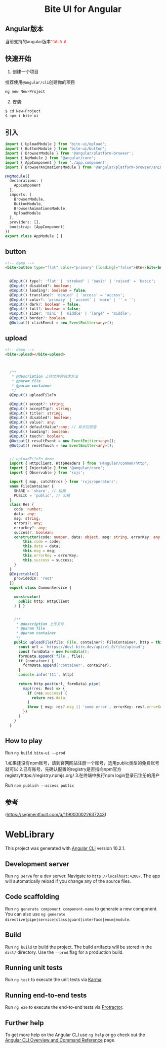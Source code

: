 <h1 align="center">Bite UI for Angular</h1>

## Angular版本

当前支持的angular版本<font color=red>`^10.0.0`</font>

## 快速开始

1. 创建一个项目

推荐使用`@angular/cli`创建你的项目

```bash
ng new New-Project
```

2. 安装:

```bash
$ cd New-Project
$ npm i bite-ui
```
## 引入

```typescript
import { UploadModule } from 'bite-ui/upload';
import { ButtonModule } from 'bite-ui/button';
import { BrowserModule } from '@angular/platform-browser';
import { NgModule } from '@angular/core';
import { AppComponent } from './app.component';
import { BrowserAnimationsModule } from '@angular/platform-browser/animations';

@NgModule({
  declarations: [
    AppComponent
  ],
  imports: [
    BrowserModule,
    ButtonModule,
    BrowserAnimationsModule,
    UploadModule
  ],
  providers: [],
  bootstrap: [AppComponent]
})
export class AppModule { }

```

## button

```html
<!-- demo -->
<bite-button type="flat" color="primary" [loading]="false">Btn</bite-button>
    
```

```typescript
  @Input() type?: 'flat' | 'stroked' | 'basic' | 'raised' = 'basic';
  @Input() disabled?: boolean;
  @Input() loading?: boolean = false;
  @Input() translate?: 'denied' | 'access' = 'access';
  @Input() color?: 'primary' | 'accent' | 'warn' | '' = '';
  @Input() dark?: boolean = false;
  @Input() full?: boolean = false;
  @Input() size?: 'mini' | 'middle' | 'large' = 'middle';
  @Input() border?: boolean;
  @Output() clickEvent = new EventEmitter<any>();
```


## upload

```html
<!-- demo -->
<bite-upload></bite-upload>
```

```typescript


  /**
   * @description 上传文件的请求方法
   * @param file 
   * @param container 
   */
  @Input() uploadFileFn

  @Input() accept?: string;
  @Input() acceptTip?: string;
  @Input() title?: string;
  @Input() disabled?: boolean;
  @Input() value?: any;
  @Input() defaultValue?:any; // 异步回显值
  @Input() loading?: boolean;
  @Input() touch?: boolean;
  @Output() resultEvent = new EventEmitter<any>();
  @Output() resetTouch = new EventEmitter<any>();


```

``` typescript

  // uploadFileFn demo
  import { HttpClient, HttpHeaders } from '@angular/common/http';
  import { Injectable } from '@angular/core';
  import { Observable } from 'rxjs';

  import { map, catchError } from 'rxjs/operators';
  enum FileContainer {
    SHARE = 'share', // 私桶
    PUBLIC = 'public', // 公桶
  }
  class Res {
    code: number;
    data: any;
    msg: string;
    errors?: any;
    errorKey?: any;
    success?: boolean;
    constructor(code: number, data: object, msg: string, errorKey: any, success: boolean) {
        this.code = code;
        this.data = data;
        this.msg = msg;
        this.errorKey = errorKey;
        this.success = success;
    }
  }
  @Injectable({
    providedIn: 'root'
  })
  export class CommonService {

    constructor(
      public http: HttpClient
    ) { }


    /**
     * @description 上传文件
     * @param file 
     * @param container 
     */
    public uploadFile(file: File, container?: FileContainer, http = this.http): Observable<any> {
      const url = 'https://dev1.bite.dev/api/v1.0/file/upload';
      const formData = new FormData();
      formData.append('file', file);
      if (container) {
        formData.append('container', container);
      }
      console.info('111', http)
      
      return http.post(url, formData).pipe(
        map((res: Res) => {
          if (res.success) {
            return res.data;
          }
          throw { msg: res?.msg || 'some error', errorKey: res?.errorKey };
        })
      )
    }
  }

```

## How to play

Run `ng build bite-ui --prod`

1.如果还没有npm账号，请到官网网站注册一个账号，选用public类型的免费账号就可以
2.已有账号，先确认配置的registry是否指向npm官方registryhttps://registry.npmjs.org/
3.在终端中执行npm login登录已注册的用户

Run `npm publish --access public`

## 参考
(https://segmentfault.com/a/1190000022637243)


# WebLibrary

This project was generated with [Angular CLI](https://github.com/angular/angular-cli) version 10.2.1.

## Development server

Run `ng serve` for a dev server. Navigate to `http://localhost:4200/`. The app will automatically reload if you change any of the source files.

## Code scaffolding

Run `ng generate component component-name` to generate a new component. You can also use `ng generate directive|pipe|service|class|guard|interface|enum|module`.

## Build

Run `ng build` to build the project. The build artifacts will be stored in the `dist/` directory. Use the `--prod` flag for a production build.

## Running unit tests

Run `ng test` to execute the unit tests via [Karma](https://karma-runner.github.io).

## Running end-to-end tests

Run `ng e2e` to execute the end-to-end tests via [Protractor](http://www.protractortest.org/).

## Further help

To get more help on the Angular CLI use `ng help` or go check out the [Angular CLI Overview and Command Reference](https://angular.io/cli) page.


